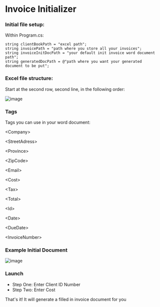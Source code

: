 # Invoice Initializer

### Initial file setup:
Within Program.cs:
```
string clientBookPath = "excel path";
string invoicePath = "path where you store all your invoices";
string invoiceInitDocPath = "your default init invoice word document path";
string generatedDocPath = @"path where you want your generated document to be put";
```
### Excel file structure:
Start at the second row, second line, in the following order:

![image](https://user-images.githubusercontent.com/38658020/200164804-e8aa4255-8c6a-4f7c-948a-839a2043275e.png)

### Tags
Tags you can use in your word document:

&lt;Company>

&lt;StreetAdress>

&lt;Province>

&lt;ZipCode>

&lt;Email>

&lt;Cost>

&lt;Tax>

&lt;Total>

&lt;Id>

&lt;Date>

&lt;DueDate>

&lt;InvoiceNumber>

### Example Initial Document
![image](https://user-images.githubusercontent.com/38658020/200164768-be544353-3a14-4197-b085-425d5a7693f3.png)

### Launch
- Step One: Enter Client ID Number
- Step Two: Enter Cost

That's it! It will generate a filled in invoice document for you
